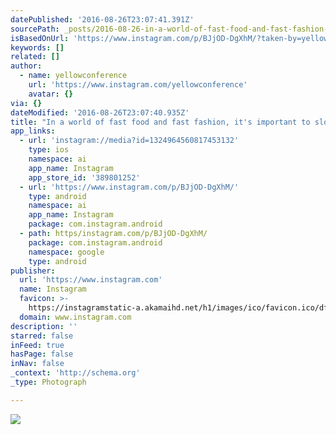 ```yaml
---
datePublished: '2016-08-26T23:07:41.391Z'
sourcePath: _posts/2016-08-26-in-a-world-of-fast-food-and-fast-fashion-its-important-to.md
isBasedOnUrl: 'https://www.instagram.com/p/BJjOD-DgXhM/?taken-by=yellowconference'
keywords: []
related: []
author:
  - name: yellowconference
    url: 'https://www.instagram.com/yellowconference'
    avatar: {}
via: {}
dateModified: '2016-08-26T23:07:40.935Z'
title: "In a world of fast food and fast fashion, it's important to slow down. S(implify) L(ive in the moment) O(utdoors) W(illing to question your everyday choices). Still processing all the goodness from @kirstenatx of @ravenandlily \uD83D\uDE4C\uD83C\uDFFC #yellow2016 #bloomyellow"
app_links:
  - url: 'instagram://media?id=1324964560817453132'
    type: ios
    namespace: ai
    app_name: Instagram
    app_store_id: '389801252'
  - url: 'https://www.instagram.com/p/BJjOD-DgXhM/'
    type: android
    namespace: ai
    app_name: Instagram
    package: com.instagram.android
  - path: https/instagram.com/p/BJjOD-DgXhM/
    package: com.instagram.android
    namespace: google
    type: android
publisher:
  url: 'https://www.instagram.com'
  name: Instagram
  favicon: >-
    https://instagramstatic-a.akamaihd.net/h1/images/ico/favicon.ico/dfa85bb1fd63.ico
  domain: www.instagram.com
description: ''
starred: false
inFeed: true
hasPage: false
inNav: false
_context: 'http://schema.org'
_type: Photograph

---
```

![](https://imgflo.herokuapp.com/graph/vahj1ThiexotieMo/d684480264a027f2a39be1c21f0da8ed/noop.jpg?input=https%3A%2F%2Fscontent.cdninstagram.com%2Ft51.2885-15%2Fs640x640%2Fsh0.08%2Fe35%2F14156110_961090284018198_176093705_n.jpg%3Fig_cache_key%3DMTMyNDk2NDU2MDgxNzQ1MzEzMg%253D%253D.2)